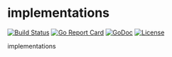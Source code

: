 # implementations

[![Build Status](https://api.travis-ci.org/nortonlifelock/implementations.svg?branch=master)](https://travis-ci.org/nortonlifelock/implementations)
[![Go Report Card](https://goreportcard.com/badge/github.com/nortonlifelock/implementations)](https://goreportcard.com/report/github.com/nortonlifelock/implementations)
[![GoDoc](https://godoc.org/github.com/nortonlifelock/implementations?status.svg)](https://godoc.org/github.com/nortonlifelock/implementations)
[![License](https://img.shields.io/badge/License-Apache%202.0-blue.svg)](https://opensource.org/licenses/Apache-2.0)

implementations
